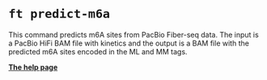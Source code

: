 # `ft predict-m6a`

This command predicts m6A sites from PacBio Fiber-seq data. The input is a PacBio HiFi BAM file with kinetics and the output is a BAM file with the predicted m6A sites encoded in the ML and MM tags.

[**The help page**](../help.md#ft-predict-m6a)
